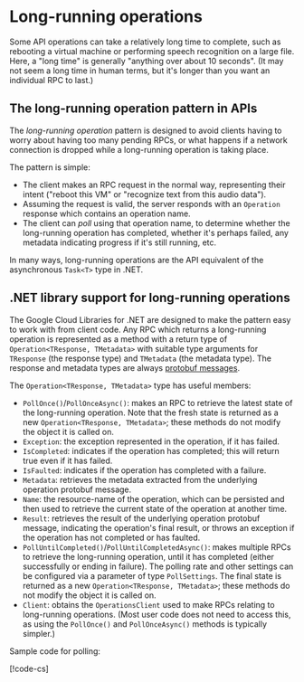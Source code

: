 # Long-running operations

Some API operations can take a relatively long time to complete, such as
rebooting a virtual machine or performing speech recognition on a large file.
Here, a "long time" is generally "anything over about 10 seconds". (It may not
seem a long time in human terms, but it's longer than you want an individual
RPC to last.)

## The long-running operation pattern in APIs

The *long-running operation* pattern is designed to avoid clients having to
worry about having too many pending RPCs, or what happens if a network
connection is dropped while a long-running operation is taking place.

The pattern is simple:

- The client makes an RPC request in the normal way, representing their
  intent ("reboot this VM" or "recognize text from this audio data").
- Assuming the request is valid, the server responds with an `Operation`
  response which contains an operation name.
- The client can *poll* using that operation name, to determine whether the
  long-running operation has completed, whether it's perhaps failed, any
  metadata indicating progress if it's still running, etc.

In many ways, long-running operations are the API equivalent of the
asynchronous `Task<T>` type in .NET.

## .NET library support for long-running operations

The Google Cloud Libraries for .NET are designed to make the pattern easy to
work with from client code. Any RPC which returns a long-running operation is
represented as a method with a return type of `Operation<TResponse, TMetadata>`
with suitable type arguments for `TResponse` (the response type) and
`TMetadata` (the metadata type). The response and metadata types are always
[protobuf messages](protobuf.md).

The `Operation<TResponse, TMetadata>` type has useful members:

- `PollOnce()`/`PollOnceAsync()`: makes an RPC to retrieve the latest state
  of the long-running operation. Note that the fresh state is returned as a new
  `Operation<TResponse, TMetadata>`; these methods do not modify the object
  it is called on.
- `Exception`: the exception represented in the operation, if it has failed.
- `IsCompleted`: indicates if the operation has completed; this will return true
  even if it has failed.
- `IsFaulted`: indicates if the operation has completed with a failure.
- `Metadata`: retrieves the metadata extracted from the underlying operation
  protobuf message.
- `Name`: the resource-name of the operation, which can be persisted and then
  used to retrieve the current state of the operation at another time.
- `Result`: retrieves the result of the underlying operation protobuf message,
  indicating the operation's final result, or throws an exception if the
  operation has not completed or has faulted.
- `PollUntilCompleted()`/`PollUntilCompletedAsync()`: makes multiple RPCs
  to retrieve the long-running operation, until it has completed (either
  successfully or ending in failure). The polling rate and other settings
  can be configured via a parameter of type `PollSettings`. The final state
  is returned as a new `Operation<TResponse, TMetadata>`; these methods do
  not modify the object it is called on.
- `Client`: obtains the `OperationsClient` used to make RPCs relating to
  long-running operations. (Most user code does not need to access this, as
  using the `PollOnce()` and `PollOnceAsync()` methods is typically simpler.)

Sample code for polling:

[!code-cs[](../examples/help.LongRunningOperations.txt#PollUntilCompleted)]
